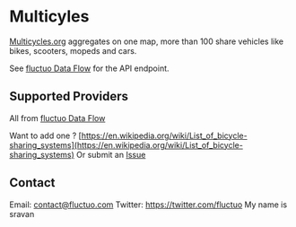 # Multicyles

[Multicycles.org](http://multicycles.org) aggregates on one map, more than 100 share vehicles like bikes, scooters, mopeds and cars.

See [fluctuo Data Flow](https://flow.fluctuo.com/) for the API endpoint.

## Supported Providers

All from [fluctuo Data Flow](https://flow.fluctuo.com/)

Want to add one ? [https://en.wikipedia.org/wiki/List_of_bicycle-sharing_systems](https://en.wikipedia.org/wiki/List_of_bicycle-sharing_systems)
Or submit an [Issue](https://github.com/PierrickP/multicycles/issues/new)

## Contact

Email: contact@fluctuo.com
Twitter: https://twitter.com/fluctuo
My name is sravan
